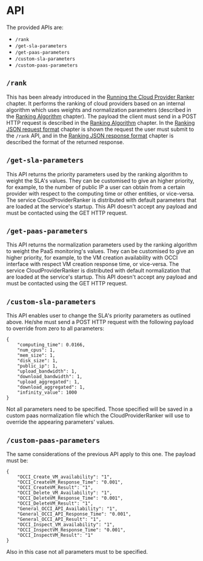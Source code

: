 # API

The provided APIs are:

  * `/rank`
  * `/get-sla-parameters`
  * `/get-paas-parameters`
  * `/custom-sla-parameters`
  * `/custom-paas-parameters`


## `/rank`

This has been already introduced in the [Running the Cloud Provider Ranker](running.md) chapter.
It performs the ranking of cloud providers based on an internal algorithm which uses weights and normalization parameters (described in the [Ranking Algorithm](ranking_algorithm.md) chapter). The payload the client must send in a POST HTTP request is described in the [Ranking Algorithm](ranking_algorithm.md) chapter. In the [Ranking JSON request format](json_request_format.md) chapter is shown the request the user must submit to the ```/rank``` API, and in the [Ranking JSON response format](json_response_format.md) chapter is described the format of the returned response.

## `/get-sla-parameters`

This API returns the priority parameters used by the ranking algorithm to weight the SLA's values. They can be customised to give an higher priority, for example, to the number of public IP a user can obtain from a certain provider with respect to the computing time or other entities, or vice-versa. The service CloudProviderRanker is distributed with default parameters that are loaded at the service's startup.
This API doesn't accept any payload and must be contacted using the GET HTTP request.

## `/get-paas-parameters`

This API returns the normalization parameters used by the ranking algorithm to weight the PaaS monitoring's values. They can be customised to give an higher priority, for example, to the VM creation availability with OCCI interface with respect VM creation response time, or vice-versa. The service CloudProviderRanker is distributed with default normalization that are loaded at the service's startup.
This API doesn't accept any payload and must be contacted using the GET HTTP request.

## `/custom-sla-parameters`

This API enables user to change the SLA's priority parameters as outlined above. He/she must send a POST HTTP request with the following payload to override from zero to all parameters:

```
{
    "computing_time": 0.0166,
    "num_cpus": 1,
    "mem_size": 1,
    "disk_size": 1,
    "public_ip": 1,
    "upload_bandwidth": 1,
    "download_bandwidth": 1,
    "upload_aggregated": 1,
    "download_aggregated": 1,
    "infinity_value": 1000
}
```

Not all parameters need to be specified. Those specified will be saved in a custom paas normalization file which the CloudProviderRanker will use to override the appearing parameters' values.

## ```/custom-paas-parameters```

The same considerations of the previous API apply to this one. The payload must be:

```
{
    "OCCI_Create_VM_availability": "1",
    "OCCI_CreateVM_Response_Time": "0.001",
    "OCCI_CreateVM_Result": "1",
    "OCCI_Delete_VM_Availability": "1",
    "OCCI_DeleteVM_Response_Time": "0.001",
    "OCCI_DeleteVM_Result": "1",
    "General_OCCI_API_Availability": "1",
    "General_OCCI_API_Response_Time": "0.001",
    "General_OCCI_API_Result": "1",
    "OCCI_Inspect_VM_availability": "1",
    "OCCI_InspectVM_Response_Time": "0.001",
    "OCCI_InspectVM_Result": "1"
}
```

Also in this case not all parameters must to be specified.
